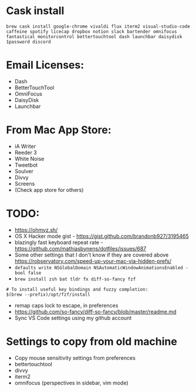 # Cask install
`brew cask install google-chrome vivaldi flux iterm2 visual-studio-code caffeine spotify licecap dropbox notion slack bartender omnifocus fantastical monitorcontrol bettertouchtool dash launchbar daisydisk 1password discord`


# Email Licenses:
* Dash
* BetterTouchTool
* OmniFocus
* DaisyDisk
* Launchbar

# From Mac App Store:
* iA Writer
* Reeder 3
* White Noise
* Tweetbot
* Soulver
* Divvy
* Screens
* (Check app store for others)

# TODO:
* https://ohmyz.sh/
* OS X Hacker mode gist - https://gist.github.com/brandonb927/3195465
* blazingly fast keyboard repeat rate - https://github.com/mathiasbynens/dotfiles/issues/687
* Some other settings that I don't know if they are covered above https://robservatory.com/speed-up-your-mac-via-hidden-prefs/
* `defaults write NSGlobalDomain NSAutomaticWindowAnimationsEnabled -bool false`
* `brew install zsh bat tldr fx diff-so-fancy fzf`

```
# To install useful key bindings and fuzzy completion:
$(brew --prefix)/opt/fzf/install
```

* remap caps lock to escape, in preferences
* https://github.com/so-fancy/diff-so-fancy/blob/master/readme.md
* Sync VS Code settings using my github account

# Settings to copy from old machine
* Copy mouse sensitivity settings from preferences
* bettertouchtool
* divvy
* iterm2
* omnifocus (perspectives in sidebar, vim mode)
